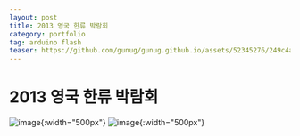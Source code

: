 ```yaml
---
layout: post
title: 2013 영국 한류 박람회
category: portfolio
tag: arduino flash
teaser: https://github.com/gunug/gunug.github.io/assets/52345276/249c4af5-b994-4e42-ad66-9f44d47acd55
---
```



# 2013 영국 한류 박람회

![image](https://github.com/gunug/gunug.github.io/assets/52345276/900c77ea-980a-4b6c-b813-6fae22880707){:width="500px"}
![image](https://github.com/gunug/gunug.github.io/assets/52345276/12aef897-574a-482b-9208-cd04ca71ab8e){:width="500px"}
